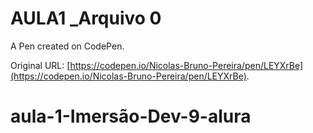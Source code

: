 # AULA1 _Arquivo 0

A Pen created on CodePen.

Original URL: [https://codepen.io/Nicolas-Bruno-Pereira/pen/LEYXrBe](https://codepen.io/Nicolas-Bruno-Pereira/pen/LEYXrBe).

# aula-1-Imersão-Dev-9-alura
